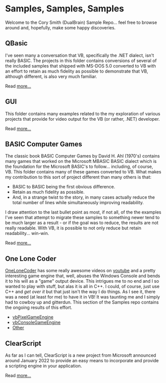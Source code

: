 # Samples, Samples, Samples

Welcome to the Cory Smith (DualBrain) Sample Repo... feel free to browse around and, hopefully, make some happy discoveries.

## QBasic

I've seen many a conversation that VB, specifically the .NET dialect, isn't really BASIC.  The projects in this folder contains conversions of
several of the included samples that shipped with MS-DOS 5.0 converted to
VB with an effort to retain as much fidelity as possible to demonstrate 
that VB, although different, is also very much familiar.

Read [more...](QBasic/)

## GUI

This folder contains many examples related to the my exploration of various
projects that provide for video output for the VB (or rather, .NET) developer.

Read [more...](GUI/)

## BASIC Computer Games

The classic book BASIC Computer Games by David H. Ahl (1970's) contains many games that worked on the Microsoft MBASIC BASIC dialect which is the foundation for the Microsoft BASIC's to follow... including, of course, VB.  This folder contains many of these games converted to VB.  What makes my contribution to this sort of project different than many others is that:

- BASIC to BASIC being the first obvious difference.
- Retain as much fidelity as possible.
- And, in a strange twist to the story, in many cases actually reduce the total number of lines while simultaneously improving readability.

I draw attention to the last bullet point as most, if not all, of the the examples I've seen that attempt to migrate these samples to something newer tend to be much larger as a result - or if the goal was to reduce, the results are not really readable.  With VB, it is possible to not only reduce but retain readability... win-win.

Read [more...](BasicComputerGames/)

## One Lone Coder

[OneLoneCoder](https://github.com/OneLoneCoder) has some really awesome videos on [youtube](https://www.youtube.com/@javidx9/videos) and a pretty interesting game engine that, well, abuses the Windows Console and bends it to his will as a "game" output device. This intrigues me to no end and I so wanted to play with stuff, but alas it is all in C++. I could, of course, just use C++ and *get over it* but that just isn't the way I do things. As I see it, there was a need (at least for me) to have it in VB! It was taunting me and I simply had to cowboy up and gitterdun. This section of the Samples repo contains the ongoing results of this effort.

- [vbPixelGameEngine](https://github.com/DualBrain/vbPixelGameEngine)
- [vbConsoleGameEngine](https://github.com/DualBrain/vbConsoleGameEngine)
- [Other](OLC/Other/)

## ClearScript

As far as I can tell, ClearScript is a new project from Microsoft announced around January 2022 to provide an easy means to incorporate
and provide a scripting engine in your application.

Read [more...](ClearScript/)
